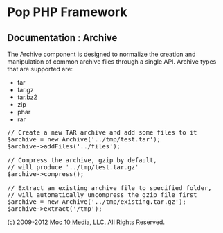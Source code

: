 Pop PHP Framework
=================

Documentation : Archive
-----------------------

The Archive component is designed to normalize the creation and manipulation of common archive files through a single API. Archive types that are supported are:

* tar
* tar.gz
* tar.bz2
* zip
* phar
* rar

<pre>
// Create a new TAR archive and add some files to it
$archive = new Archive('../tmp/test.tar');
$archive->addFiles('../files');

// Compress the archive, gzip by default,
// will produce '../tmp/test.tar.gz'
$archive->compress();

// Extract an existing archive file to specified folder,
// will automatically uncompress the gzip file first
$archive = new Archive('../tmp/existing.tar.gz');
$archive->extract('/tmp');
</pre>

(c) 2009-2012 [Moc 10 Media, LLC.](http://www.moc10media.com) All Rights Reserved.
